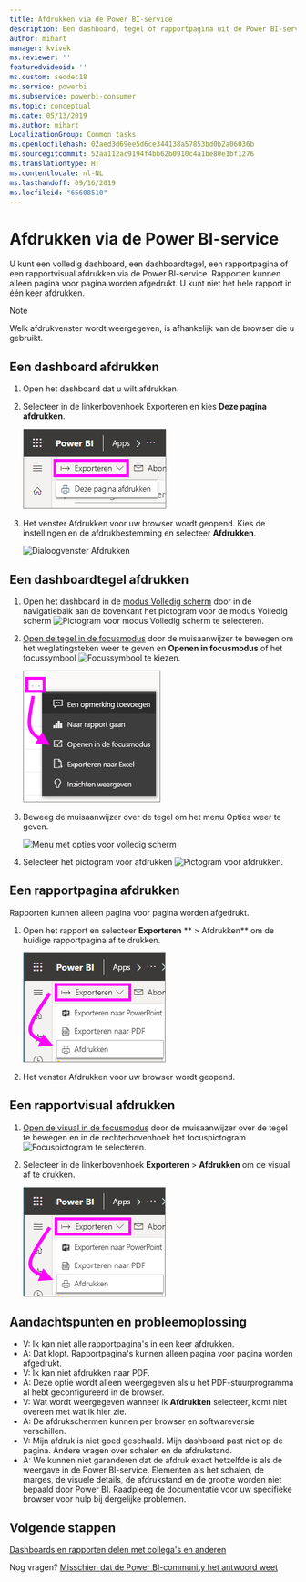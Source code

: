 ```yaml
---
title: Afdrukken via de Power BI-service
description: Een dashboard, tegel of rapportpagina uit de Power BI-service afdrukken.
author: mihart
manager: kvivek
ms.reviewer: ''
featuredvideoid: ''
ms.custom: seodec18
ms.service: powerbi
ms.subservice: powerbi-consumer
ms.topic: conceptual
ms.date: 05/13/2019
ms.author: mihart
LocalizationGroup: Common tasks
ms.openlocfilehash: 02aed3d69ee5d6ce344138a57853bd0b2a06036b
ms.sourcegitcommit: 52aa112ac9194f4bb62b0910c4a1be80e1bf1276
ms.translationtype: HT
ms.contentlocale: nl-NL
ms.lasthandoff: 09/16/2019
ms.locfileid: "65608510"
---
```

# <a name="printing-from-the-power-bi-service"></a>Afdrukken via de Power BI-service
U kunt een volledig dashboard, een dashboardtegel, een rapportpagina of een rapportvisual afdrukken via de Power BI-service. Rapporten kunnen alleen pagina voor pagina worden afgedrukt. U kunt niet het hele rapport in één keer afdrukken.

   > [!NOTE]
   > Welk afdrukvenster wordt weergegeven, is afhankelijk van de browser die u gebruikt.
   > 
## <a name="print-a-dashboard"></a>Een dashboard afdrukken
1. Open het dashboard dat u wilt afdrukken.
2. Selecteer in de linkerbovenhoek Exporteren en kies **Deze pagina afdrukken**.
   
    ![Optie Dashboard afdrukken](./media/end-user-print/power-bi-dashboard-print.png)
3. Het venster Afdrukken voor uw browser wordt geopend. Kies de instellingen en de afdrukbestemming en selecteer **Afdrukken**.
   

   
    ![Dialoogvenster Afdrukken](./media/end-user-print/pbi_print_dash_new2.png)

## <a name="print-a-dashboard-tile"></a>Een dashboardtegel afdrukken
1. Open het dashboard in de [modus Volledig scherm](end-user-focus.md) door in de navigatiebalk aan de bovenkant het pictogram voor de modus Volledig scherm ![Pictogram voor modus Volledig scherm](./media/end-user-print/power-bi-full-screen-icon.png) te selecteren.
3. [Open de tegel in de focusmodus](end-user-focus.md) door de muisaanwijzer te bewegen om het weglatingsteken weer te geven en **Openen in focusmodus** of het focussymbool ![Focussymbool](./media/end-user-print/power-bi-focus-icon.png) te kiezen.
   
    ![Menu met weglatingstekens](./media/end-user-print/power-bi-menu-options.png)
4. Beweeg de muisaanwijzer over de tegel om het menu Opties weer te geven.
   
    ![Menu met opties voor volledig scherm](./media/end-user-print/menu-options-new.png)
4. Selecteer het pictogram voor afdrukken ![Pictogram voor afdrukken](./media/end-user-print/print-icon.png).     
   

## <a name="print-a-report-page"></a>Een rapportpagina afdrukken
Rapporten kunnen alleen pagina voor pagina worden afgedrukt.

1. Open het rapport en selecteer **Exporteren** ** > Afdrukken** om de huidige rapportpagina af te drukken.
   
    ![Menu Bestand in Power BI](./media/end-user-print/power-bi-report-print.png)
3. Het venster Afdrukken voor uw browser wordt geopend.
   


## <a name="print-a-report-visual"></a>Een rapportvisual afdrukken
1. [Open de visual in de focusmodus](end-user-focus.md) door de muisaanwijzer over de tegel te bewegen en in de rechterbovenhoek het focuspictogram ![Focuspictogram](./media/end-user-print/power-bi-focus-icon.png) te selecteren.

2. Selecteer in de linkerbovenhoek **Exporteren** > **Afdrukken** om de visual af te drukken.

    ![Menu Bestand in Power BI](./media/end-user-print/power-bi-report-print.png)



## <a name="considerations-and-troubleshooting"></a>Aandachtspunten en probleemoplossing

* V: Ik kan niet alle rapportpagina's in een keer afdrukken.    
* A: Dat klopt. Rapportpagina's kunnen alleen pagina voor pagina worden afgedrukt.
* V: Ik kan niet afdrukken naar PDF.    
* A: Deze optie wordt alleen weergegeven als u het PDF-stuurprogramma al hebt geconfigureerd in de browser.    
* V: Wat wordt weergegeven wanneer ik **Afdrukken** selecteer, komt niet overeen met wat ik hier zie.    
* A: De afdrukschermen kunnen per browser en softwareversie verschillen.
* V: Mijn afdruk is niet goed geschaald.  Mijn dashboard past niet op de pagina. Andere vragen over schalen en de afdrukstand.    
* A: We kunnen niet garanderen dat de afdruk exact hetzelfde is als de weergave in de Power BI-service. Elementen als het schalen, de marges, de visuele details, de afdrukstand en de grootte worden niet bepaald door Power BI. Raadpleeg de documentatie voor uw specifieke browser voor hulp bij dergelijke problemen.      

## <a name="next-steps"></a>Volgende stappen
[Dashboards en rapporten delen met collega's en anderen](../service-share-dashboards.md)

Nog vragen? [Misschien dat de Power BI-community het antwoord weet](http://community.powerbi.com/)

